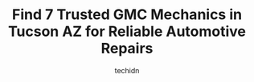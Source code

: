 ---
layout: ampstory
image: https://images.unsplash.com/photo-1617814076367-b759c7d7e738?ixlib=rb-4.0.3&ixid=MnwxMjA3fDB8MHxwaG90by1wYWdlfHx8fGVufDB8fHx8&auto=format&fit=crop&w=640&h=853&q=80
author: techidn
featured: false
description: When it comes to finding reliable automotive experts in Tucson  AZ , USA, look no further than the 7 best GMC Mechanic in the area. With their exceptional skills and dedication to providing 
title: Find 7 Trusted GMC Mechanics in Tucson  AZ for Reliable Automotive Repairs
cover:
   title: Find 7 Trusted GMC Mechanics in Tucson  AZ for Reliable Automotive Repairs
   subtitle: Rickpate
   background: https://images.unsplash.com/photo-1617814076367-b759c7d7e738?ixlib=rb-4.0.3&ixid=MnwxMjA3fDB8MHxwaG90by1wYWdlfHx8fGVufDB8fHx8&auto=format&fit=crop&w=640&h=853&q=80

pages: 
 - layout: thirds
   top: <h1>#1 Royal Buick GMC</h1>
   bottom: "<p>Was an ordeal. Called a few times over the course of a week. Could never get an answer. So I drove down on a Friday morning. When I arrived at the desk i was the only one</p>"
   background: https://www.knot35.com/toplist/wp-content/uploads/2023/06/best-gmc-mechanic-1-in-tucson-az-1685836134.jpeg
   backgroundblur: true
 - layout: thirds
   top: <h1>#2 Borst Automotive</h1>
   bottom: "<p>1255 S Swan Rd, Tucson, AZ 85711, United States</p>"
   background: https://www.knot35.com/toplist/wp-content/uploads/2023/06/best-gmc-mechanic-2-in-tucson-az-1685836134.jpeg
   cta:
      link: https://www.knot35.com/toplist/find-7-trusted-gmc-mechanics-in-tucson-az-for-reliable-automotive-repairs/
      text: Find 7 Trusted GMC Mechanics in Tucson  AZ for Reliable Automotive Repairs
 - layout: thirds
   top: <h1>#3 Integrity Automotive & Diesel</h1>
   bottom: "<p>4455 W Ina Rd, Tucson, AZ 85741, United States</p>"
   background: https://www.knot35.com/toplist/wp-content/uploads/2023/06/best-gmc-mechanic-3-in-tucson-az-1685836135.jpeg
   cta:
      link: https://www.knot35.com/toplist/find-7-trusted-gmc-mechanics-in-tucson-az-for-reliable-automotive-repairs/
      text: Find 7 Trusted GMC Mechanics in Tucson  AZ for Reliable Automotive Repairs
 - layout: thirds
   top: <h1>#4 GIBBS Automotive Service</h1>
   bottom: "<p>1132 N Belvedere Ave, Tucson, AZ 85712, United States</p>"
   background: https://images.unsplash.com/photo-1561679660-d00ee1e0dc8e?ixlib=rb-4.0.3&ixid=MnwxMjA3fDB8MHxwaG90by1wYWdlfHx8fGVufDB8fHx8&auto=format&fit=crop&w=640&h=853&q=80
   cta:
      link: https://www.knot35.com/toplist/find-7-trusted-gmc-mechanics-in-tucson-az-for-reliable-automotive-repairs/
      text: Find 7 Trusted GMC Mechanics in Tucson  AZ for Reliable Automotive Repairs
 - layout: thirds
   top: <h1>#5 Group One Motorwerks</h1>
   bottom: "<p>3412 N Dodge Blvd, Tucson, AZ 85716, United States</p>"
   background: https://images.unsplash.com/photo-1547366785-564103df7e13?ixlib=rb-4.0.3&ixid=MnwxMjA3fDB8MHxwaG90by1wYWdlfHx8fGVufDB8fHx8&auto=format&fit=crop&w=640&h=853&q=80
   cta:
      link: https://www.knot35.com/toplist/find-7-trusted-gmc-mechanics-in-tucson-az-for-reliable-automotive-repairs/
      text: Find 7 Trusted GMC Mechanics in Tucson  AZ for Reliable Automotive Repairs
 - layout: thirds
   top: <h1>#6 Bucks Automotive Service Center</h1>
   bottom: "<p>4360 N 1st Ave, Tucson, AZ 85719, United States</p>"
   background: https://images.unsplash.com/photo-1509114397022-ed747cca3f65?ixlib=rb-4.0.3&ixid=MnwxMjA3fDB8MHxwaG90by1wYWdlfHx8fGVufDB8fHx8&auto=format&fit=crop&w=640&h=853&q=80
   cta:
      link: https://www.knot35.com/toplist/find-7-trusted-gmc-mechanics-in-tucson-az-for-reliable-automotive-repairs/
      text: Find 7 Trusted GMC Mechanics in Tucson  AZ for Reliable Automotive Repairs
 - layout: thirds
   top: <h1>#7 Advantage Auto Repair</h1>
   bottom: "<p>3155 N Stone Ave, Tucson, AZ 85705, United States</p>"
   background: https://images.unsplash.com/photo-1602536052359-ef94c21c5948?ixlib=rb-4.0.3&ixid=MnwxMjA3fDB8MHxwaG90by1wYWdlfHx8fGVufDB8fHx8&auto=format&fit=crop&w=640&h=853&q=80
   cta:
      link: https://www.knot35.com/toplist/find-7-trusted-gmc-mechanics-in-tucson-az-for-reliable-automotive-repairs/
      text: Find 7 Trusted GMC Mechanics in Tucson  AZ for Reliable Automotive Repairs
 - layout: thirds
   middle: Continue reading...
   background: https://plus.unsplash.com/premium_photo-1664640458616-3c74f8cb4589?ixlib=rb-4.0.3&ixid=MnwxMjA3fDB8MHxwaG90by1wYWdlfHx8fGVufDB8fHx8&auto=format&fit=crop&w=640&h=853&q=80
   cta:
      link: https://www.knot35.com/toplist/find-7-trusted-gmc-mechanics-in-tucson-az-for-reliable-automotive-repairs/
      text: Find 7 Trusted GMC Mechanics in Tucson  AZ for Reliable Automotive Repairs
      
---